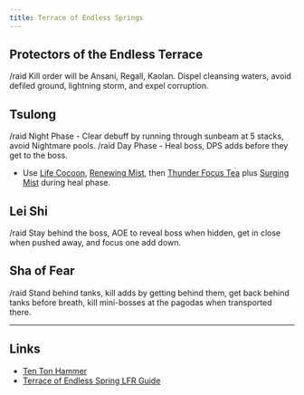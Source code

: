 ```yaml
---
title: Terrace of Endless Springs
---
```


## Protectors of the Endless Terrace
/raid Kill order will be Ansani, Regall, Kaolan. Dispel cleansing waters, avoid defiled ground, lightning storm, and expel corruption.

## Tsulong
/raid Night Phase - Clear debuff by running through sunbeam at 5 stacks, avoid Nightmare pools.
/raid Day Phase - Heal boss, DPS adds before they get to the boss.

* Use [Life Cocoon][], [Renewing Mist][], then [Thunder Focus Tea][] plus [Surging Mist][] during heal phase.

## Lei Shi
/raid Stay behind the boss, AOE to reveal boss when hidden, get in close when pushed away, and focus one add down.

## Sha of Fear
/raid Stand behind tanks, kill adds by getting behind them, get back behind tanks before breath, kill mini-bosses at the pagodas when transported there.

----

## Links
* [Ten Ton Hammer](http://www.tentonhammer.com/wow/guides/raids/terrace-of-endless-springs)
* [Terrace of Endless Spring LFR Guide](https://www.youtube.com/watch?v=d0Tom1e3WSY)

[Life Cocoon]: http://wod.wowhead.com/spell=165128
[Renewing Mist]: http://wod.wowhead.com/spell=119611
[Thunder Focus Tea]: http://wod.wowhead.com/spell=116680
[Surging Mist]: http://wod.wowhead.com/spell=116694

